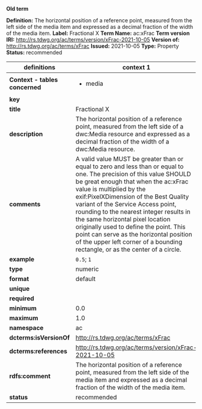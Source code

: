 **Old term**

**Definition:** The horizontal position of a reference point, measured from the left side of the media item and expressed as a decimal fraction of the width of the media item.
**Label:** Fractional X
**Term Name:** ac:xFrac
**Term version IRI:** http://rs.tdwg.org/ac/terms/version/xFrac-2021-10-05
**Version of:** http://rs.tdwg.org/ac/terms/xFrac
**Issued:** 2021-10-05
**Type:** Property
**Status:** recommended


| definitions | context 1 |
|-|-|
| **Context - tables concerned** | <ul><li>media</li></ul> |
| **key** |  |
| **title** | Fractional X |
| **description** | The horizontal position of a reference point, measured from the left side of a dwc:Media resource and expressed as a decimal fraction of the width of a dwc:Media resource. |
| **comments** | A valid value MUST be greater than or equal to zero and less than or equal to one. The precision of this value SHOULD be great enough that when the ac:xFrac value is multiplied by the exif:PixelXDimension of the Best Quality variant of the Service Access point, rounding to the nearest integer results in the same horizontal pixel location originally used to define the point. This point can serve as the horizontal position of the upper left corner of a bounding rectangle, or as the center of a circle. |
| **example** | `0.5`; `1` |
| **type** | numeric |
| **format** | default |
| **unique** |  |
| **required** |  |
| **minimum** | 0.0 |
| **maximum** | 1.0 |
| **namespace** | ac |
| **dcterms:isVersionOf** | http://rs.tdwg.org/ac/terms/xFrac |
| **dcterms:references** | http://rs.tdwg.org/ac/terms/version/xFrac-2021-10-05 |
| **rdfs:comment** | The horizontal position of a reference point, measured from the left side of the media item and expressed as a decimal fraction of the width of the media item. |
| **status** | recommended |
